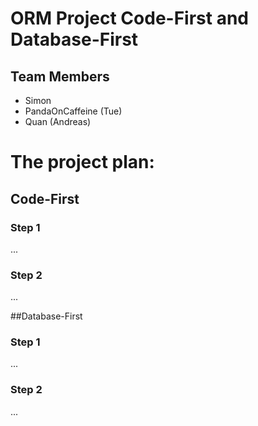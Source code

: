 # ORM Project Code-First and Database-First


## Team Members

* Simon
* PandaOnCaffeine (Tue)
* Quan (Andreas)


# The project plan:


## Code-First

### Step 1
...
### Step 2
...

##Database-First

### Step 1
...
### Step 2
...

